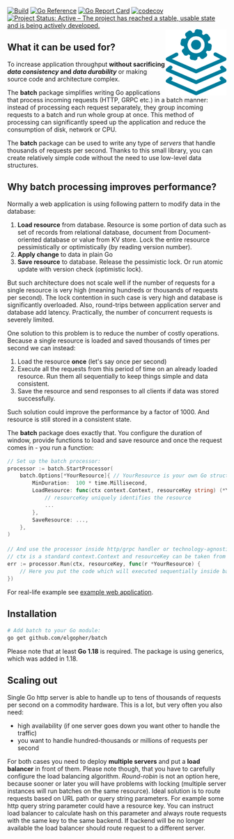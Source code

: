[![Build](https://github.com/elgopher/batch/actions/workflows/build.yml/badge.svg)](https://github.com/elgopher/batch/actions/workflows/build.yml)
[![Go Reference](https://pkg.go.dev/badge/github.com/elgopher/batch.svg)](https://pkg.go.dev/github.com/elgopher/batch)
[![Go Report Card](https://goreportcard.com/badge/github.com/elgopher/batch)](https://goreportcard.com/report/github.com/elgopher/batch)
[![codecov](https://codecov.io/gh/elgopher/batch/branch/master/graph/badge.svg)](https://codecov.io/gh/elgopher/batch)
[![Project Status: Active – The project has reached a stable, usable state and is being actively developed.](https://www.repostatus.org/badges/latest/active.svg)](https://www.repostatus.org/#active)
<img src="logo.svg" align="right" width="140px">

## What it can be used for?

To increase application throughput **without sacrificing *data consistency* and *data durability***  or making source code and architecture complex.

The **batch** package simplifies writing Go applications that process incoming requests (HTTP, GRPC etc.) in a batch manner:
instead of processing each request separately, they group incoming requests to a batch and run whole group at once.
This method of processing can significantly speed up the application and reduce the consumption of disk, network or CPU.

The **batch** package can be used to write any type of *servers* that handle thousands of requests per second. 
Thanks to this small library, you can create relatively simple code without the need to use low-level data structures.

## Why batch processing improves performance?

Normally a web application is using following pattern to modify data in the database:

1. **Load resource** from database. Resource is some portion of data 
such as set of records from relational database, document from Document-oriented database or value from KV store.
Lock the entire resource pessimistically or optimistically (by reading version number).
2. **Apply change** to data in plain Go
3. **Save resource** to database. Release the pessimistic lock. Or run
atomic update with version check (optimistic lock).

But such architecture does not scale well if the number of requests 
for a single resource is very high
(meaning hundreds or thousands of requests per second). 
The lock contention in such case is very high and database is significantly 
overloaded. Also, round-trips between application server and database add latency.
Practically, the number of concurrent requests is severely limited.  

One solution to this problem is to reduce the number of costly operations.
Because a single resource is loaded and saved thousands of times per second 
we can instead:

1. Load the resource **once** (let's say once per second) 
2. Execute all the requests from this period of time on an already loaded resource. Run them all sequentially to keep things simple and data consistent.
3. Save the resource and send responses to all clients if data was stored successfully.

Such solution could improve the performance by a factor of 1000. And resource is still stored in a consistent state. 

The **batch** package does exactly that. You configure the duration of window, provide functions
to load and save resource and once the request comes in - you run a function:

```go
// Set up the batch processor:
processor := batch.StartProcessor(
    batch.Options[*YourResource]{ // YourResource is your own Go struct
        MinDuration:  100 * time.Millisecond,
        LoadResource: func(ctx context.Context, resourceKey string) (*YourResource, error){
            // resourceKey uniquely identifies the resource
            ...
        },
        SaveResource: ...,
    },
)

// And use the processor inside http/grpc handler or technology-agnostic service.
// ctx is a standard context.Context and resourceKey can be taken from request parameter
err := processor.Run(ctx, resourceKey, func(r *YourResource) {
    // Here you put the code which will executed sequentially inside batch  
})
```

For real-life example see [example web application](_example).

## Installation

```sh
# Add batch to your Go module:
go get github.com/elgopher/batch
```
Please note that at least **Go 1.18** is required. The package is using generics, which was added in 1.18. 

## Scaling out

Single Go http server is able to handle up to tens of thousands of requests per second on a commodity hardware. 
This is a lot, but very often you also need:

* high availability (if one server goes down you want other to handle the traffic)
* you want to handle hundred-thousands or millions of requests per second

For both cases you need to deploy **multiple servers** and put a **load balancer** in front of them. 
Please note though, that you have to carefully configure the load balancing algorithm. 
_Round-robin_ is not an option here, because sooner or later you will have problems with locking 
(multiple server instances will run batches on the same resource). 
Ideal solution is to route requests based on URL path or query string parameters. 
For example some http query string parameter could have a resource key. You can instruct load balancer
to calculate hash on this parameter and always route requests with the same key 
to the same backend. If backend will be no longer available the load balancer should route request to a different 
server. 
